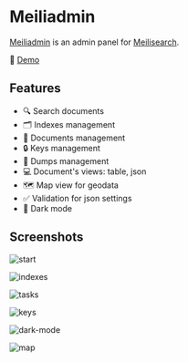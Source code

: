 # Meiliadmin

[Meiliadmin](https://kaermorchen.github.io/meiliadmin/) is an admin panel for [Meilisearch](https://www.meilisearch.com/).

🚀 [Demo](https://kaermorchen.github.io/meiliadmin/)

## Features
- 🔍 Search documents
- 🗂️ Indexes management
- 📄 Documents management
- 🔒 Keys management
- 💾 Dumps management
- 💻 Document's views: table, json
- 🗺️ Map view for geodata
- ✅ Validation for json settings
- 🌙 Dark mode

## Screenshots

![start](https://github.com/kaermorchen/meiliadmin/assets/11972062/29507812-d9d9-4cc0-8f9c-400c98fdd064)

![indexes](https://github.com/kaermorchen/meiliadmin/assets/11972062/11623c69-4033-45d9-af59-e60266e23fb6)

![tasks](https://github.com/kaermorchen/meiliadmin/assets/11972062/c0e3e58b-7c92-466b-91d6-f4b51ebec5b4)

![keys](https://github.com/kaermorchen/meiliadmin/assets/11972062/21d49e2a-3226-4bac-a711-5f667495343f)

![dark-mode](https://github.com/kaermorchen/meiliadmin/assets/11972062/91634615-166b-4141-91ff-6c8abad9583e)

![map](https://github.com/kaermorchen/meiliadmin/assets/11972062/3f704eb1-8acd-4b43-8828-cdfce38c3075)
